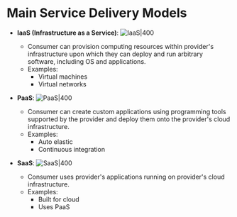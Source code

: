 # Main Service Delivery Models

- **IaaS (Infrastructure as a Service)**:
  ![IaaS|400](https://remnote-user-data.s3.amazonaws.com/XYnio51ldAWEaWwjyOR5fiN8Av5yGhnkW570kdPLiGkAqU8FCM3ssMCLyphnhD_5Ha2yj3nxeLMThjyP8jeLlmYiqun4HFVThLGsd5S_DWiUzZegx5uvQefUFddnWhY6.png)
  - Consumer can provision computing resources within provider's infrastructure upon which they can deploy and run arbitrary software, including OS and applications.
  - Examples:
    - Virtual machines
    - Virtual networks

- **PaaS**:
  ![PaaS|400](https://remnote-user-data.s3.amazonaws.com/oy4gkjY_irDEgbODZFKHtoZnkQiwsIB7zjHMBHqrChaH81flpqnSOjjg0LGSgqZl4Zo-Bod6JI9XiEb2SyLqk-7Ukh__gOJ03sQQXBG94sueD0RdcVpaG5w5CP1F9NTd.png)
  - Consumer can create custom applications using programming tools supported by the provider and deploy them onto the provider's cloud infrastructure.
  - Examples:
    - Auto elastic
    - Continuous integration

- **SaaS**:
  ![SaaS|400](https://remnote-user-data.s3.amazonaws.com/4lb8ITOGR0kqTSTTY30IA485xoC_fV-XpCchv4aT5YjCQqaAcsxZfxnq9rpILKHrjFCv0CCoN_5P0AtSpNLBUTOmJK5B3zmeLR6TJLRO1rDVbMVXPXnBx8H3D7PVqLdy.png)
  - Consumer uses provider's applications running on provider's cloud infrastructure.
  - Examples:
    - Built for cloud
    - Uses PaaS
